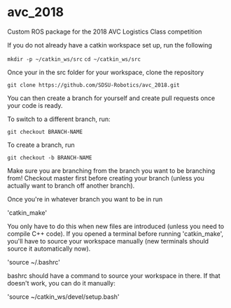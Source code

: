 # avc_2018
Custom ROS package for the 2018 AVC Logistics Class competition

If you do not already have a catkin workspace set up, run the following

`mkdir -p ~/catkin_ws/src`
`cd ~/catkin_ws/src`

Once your in the src folder for your workspace, clone the repository

`git clone https://github.com/SDSU-Robotics/avc_2018.git`

You can then create a branch for yourself and create pull requests once your code is ready.

To switch to a different branch, run:

`git checkout BRANCH-NAME`

To create a branch, run

`git checkout -b BRANCH-NAME`

Make sure you are branching from the branch you want to be branching from! Checkout master first before creating your branch (unless you actually want to branch off another branch).

Once you're in whatever branch you want to be in run

'catkin_make'

You only have to do this when new files are introduced (unless you need to compile C++ code). If you opened a terminal before running 'catkin_make', you'll have to source your workspace manually (new terminals should source it automatically now).

'source ~/.bashrc'

bashrc should have a command to source your workspace in there. If that doesn't work, you can do it manually:

'source ~/catkin_ws/devel/setup.bash'
